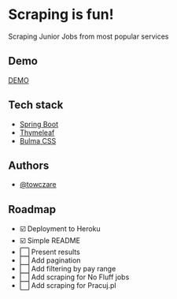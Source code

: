 # Scraping is fun!

Scraping Junior Jobs from most popular services

## Demo

[DEMO](https://scraping-is-fun.herokuapp.com/)

## Tech stack

- [Spring Boot](https://spring.io/projects/spring-boot)
- [Thymeleaf](https://www.thymeleaf.org/)
- [Bulma CSS](https://bulma.io/)

## Authors

- [@towczare](https://www.github.com/towczare)

## Roadmap

- ☑️ Deployment to Heroku
- ☑️ Simple README
- ⬜ Present results 
- ⬜ Add pagination
- ⬜ Add filtering by pay range
- ⬜ Add scraping for No Fluff jobs
- ⬜ Add scraping for Pracuj.pl


